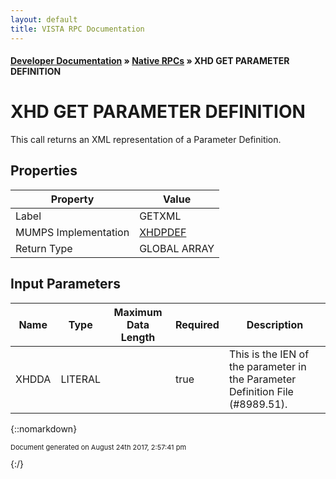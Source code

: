 ```yaml
---
layout: default
title: VISTA RPC Documentation
---
```


#### [Developer Documentation](../index) &#187; [Native RPCs](TableOfContents) &#187; XHD GET PARAMETER DEFINITION<br/>
# XHD GET PARAMETER DEFINITION

This call returns an XML representation of a Parameter Definition.

## Properties

Property | Value
--- | ---
Label | GETXML
MUMPS Implementation | [XHDPDEF](http://code.osehra.org/dox/Routine_XHDPDEF_source.html)
Return Type | GLOBAL ARRAY


## Input Parameters

Name | Type | Maximum Data Length | Required | Description
--- | --- | --- | --- | ---
XHDDA | LITERAL |  | true | This is the IEN of the parameter in the Parameter Definition File (#8989.51).



{::nomarkdown} <br/><p style="font-size: 11px">Document generated on August 24th 2017, 2:57:41 pm</p>{:/}